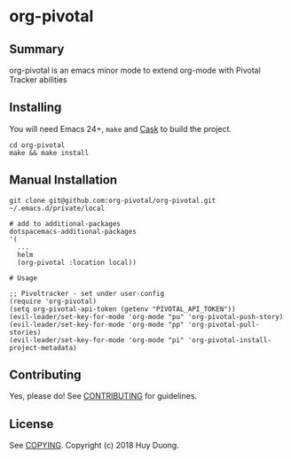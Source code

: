 # org-pivotal

## Summary

org-pivotal is an emacs minor mode to extend org-mode with Pivotal Tracker abilities

## Installing

You will need Emacs 24+, `make` and [Cask](https://github.com/cask/cask) to
build the project.

    cd org-pivotal
    make && make install

## Manual Installation

```
git clone git@github.com:org-pivotal/org-pivotal.git ~/.emacs.d/private/local

# add to additional-packages
dotspacemacs-additional-packages
'(
  ...
  helm
  (org-pivotal :location local))

# Usage

;; Pivoltracker - set under user-config
(require 'org-pivotal)
(setq org-pivotal-api-token (getenv "PIVOTAL_API_TOKEN"))
(evil-leader/set-key-for-mode 'org-mode "pu" 'org-pivotal-push-story)
(evil-leader/set-key-for-mode 'org-mode "pp" 'org-pivotal-pull-stories)
(evil-leader/set-key-for-mode 'org-mode "pi" 'org-pivotal-install-project-metadata)

```

## Contributing

Yes, please do! See [CONTRIBUTING][] for guidelines.

## License

See [COPYING][]. Copyright (c) 2018 Huy Duong.


[CONTRIBUTING]: ./CONTRIBUTING.md
[COPYING]: ./COPYING
